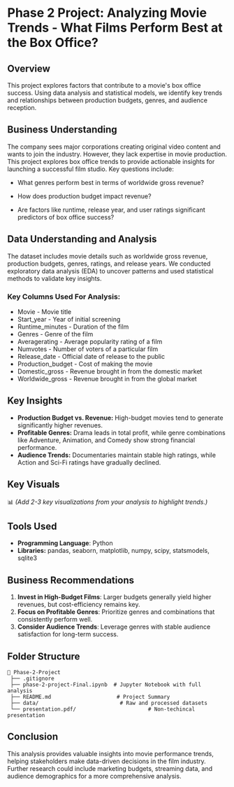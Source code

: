 
# Phase 2 Project: Analyzing Movie Trends - What Films Perform Best at the Box Office?

## Overview
This project explores factors that contribute to a movie's box office success. Using data analysis and statistical models, we identify key trends and relationships between production budgets, genres, and audience reception.

## Business Understanding
The company sees major corporations creating original video content and wants to join the industry. However, they lack expertise in movie production. This project explores box office trends to provide actionable insights for launching a successful film studio. Key questions include:

- What genres perform best in terms of worldwide gross revenue?

- How does production budget impact revenue?

- Are factors like runtime, release year, and user ratings significant predictors of box office success?

## Data Understanding and Analysis
The dataset includes movie details such as worldwide gross revenue, production budgets, genres, ratings, and release years. We conducted exploratory data analysis (EDA) to uncover patterns and used statistical methods to validate key insights.  
### Key Columns Used For Analysis:
- Movie - Movie title  
- Start_year - Year of initial screening 
- Runtime_minutes - Duration of the film  
- Genres - Genre of the film  
- Averagerating - Average popularity rating of a film  
- Numvotes - Number of voters of a particular film  
- Release_date - Official date of release to the public  
- Production_budget - Cost of making the movie  
- Domestic_gross - Revenue brought in from the domestic market  
- Worldwide_gross - Revenue brought in from the global market  

## Key Insights
- **Production Budget vs. Revenue:** High-budget movies tend to generate significantly higher revenues.
- **Profitable Genres:** Drama leads in total profit, while genre combinations like Adventure, Animation, and Comedy show strong financial performance.
- **Audience Trends:** Documentaries maintain stable high ratings, while Action and Sci-Fi ratings have gradually declined.

## Key Visuals
📊 *(Add 2-3 key visualizations from your analysis to highlight trends.)*

## Tools Used
- **Programming Language**: Python
- **Libraries:** pandas, seaborn, matplotlib, numpy, scipy, statsmodels, sqlite3

## Business Recommendations
1. **Invest in High-Budget Films**: Larger budgets generally yield higher revenues, but cost-efficiency remains key.
2. **Focus on Profitable Genres**: Prioritize genres and combinations that consistently perform well.
3. **Consider Audience Trends**: Leverage genres with stable audience satisfaction for long-term success.

## Folder Structure
```
📂 Phase-2-Project
 ├── .gitignore
 ├── phase-2-project-Final.ipynb  # Jupyter Notebook with full analysis
 ├── README.md                     # Project Summary
 ├── data/                          # Raw and processed datasets
 └── presentation.pdf/                       # Non-techincal presentation
```

## Conclusion
This analysis provides valuable insights into movie performance trends, helping stakeholders make data-driven decisions in the film industry. Further research could include marketing budgets, streaming data, and audience demographics for a more comprehensive analysis.
